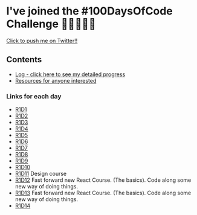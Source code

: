 # I've joined the #100DaysOfCode Challenge 💪🏼🔥💪🏼

[Click to push me on Twitter!!](https://twitter.com/peterDev_)

## Contents

- [Log - click here to see my detailed progress](r1-log.md)
- [Resources for anyone interested](resources.md)

### Links for each day

- [R1D1](https://github.com/PeterDevLATAM/ZTM_React-Basis/tree/86196be053dd0ae44859c42cf87a3be2f9ee9a66)
- [R1D2](https://github.com/PeterDevLATAM/crwn-clothing)
- [R1D3](https://github.com/PeterDevLATAM/crwn-clothing/tree/63bb6cc4045b334d1ea3b56d5f4d85569a6e0447)
- [R1D4](https://github.com/PeterDevLATAM/crwn-clothing/tree/41476cee4be99616efe6be285caeca79b47d3f92)
- [R1D5](https://github.com/PeterDevLATAM/crwn-clothing/tree/5e1af6270ba91ba13867e598d6b5f4493afeac2c)
- [R1D6](https://github.com/PeterDevLATAM/crown-clothing-v2/tree/5f17c3cca57e07aa12d34a66f74ee0c807556da2)
- [R1D7](https://github.com/PeterDevLATAM/crown-clothing-v2/tree/08d9cc73259af33c2c303149c134ace0d663622f)
- [R1D8](https://github.com/PeterDevLATAM/crown-clothing-v2/tree/229ee8824f059b814203d06f34ce3af1326f66ed)
- [R1D9](https://github.com/PeterDevLATAM/crown-clothing-v2/tree/a98276c31d27b0077734eba5f50a38b2983ca0b6)
- [R1D10](https://github.com/PeterDevLATAM/crown-clothing-v2/tree/cbf5dd5368d615c5d3342e8f5e51db5846d40afd)
- [R1D11]() Design course
- [R1D12]() Fast forward new React Course. (The basics). Code along some new way of doing things.
- [R1D13]() Fast forward new React Course. (The basics). Code along some new way of doing things.
- [R1D14](https://github.com/PeterDevLATAM/memory-cards/tree/532cfbcee75613a0270c50aabbd4996dac6d2bfa)
